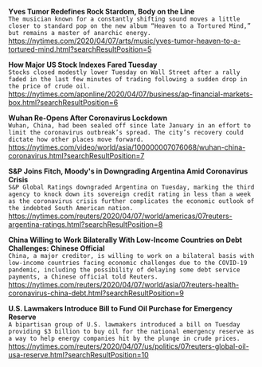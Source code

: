 **Yves Tumor Redefines Rock Stardom, Body on the Line**\
`The musician known for a constantly shifting sound moves a little closer to standard pop on the new album “Heaven to a Tortured Mind,” but remains a master of anarchic energy.`\
https://nytimes.com/2020/04/07/arts/music/yves-tumor-heaven-to-a-tortured-mind.html?searchResultPosition=5

**How Major US Stock Indexes Fared Tuesday**\
`Stocks closed modestly lower Tuesday on Wall Street after a rally faded in the last few minutes of trading following a sudden drop in the price of crude oil. `\
https://nytimes.com/aponline/2020/04/07/business/ap-financial-markets-box.html?searchResultPosition=6

**Wuhan Re-Opens After Coronavirus Lockdown**\
`Wuhan, China, had been sealed off since late January in an effort to limit the coronavirus outbreak’s spread. The city’s recovery could dictate how other places move forward.`\
https://nytimes.com/video/world/asia/100000007076068/wuhan-china-coronavirus.html?searchResultPosition=7

**S&P Joins Fitch, Moody's in Downgrading Argentina Amid Coronavirus Crisis**\
`S&P Global Ratings downgraded Argentina on Tuesday, marking the third agency to knock down its sovereign credit rating in less than a week as the coronavirus crisis further complicates the economic outlook of the indebted South American nation. `\
https://nytimes.com/reuters/2020/04/07/world/americas/07reuters-argentina-ratings.html?searchResultPosition=8

**China Willing to Work Bilaterally With Low-Income Countries on Debt Challenges: Chinese Official**\
`China, a major creditor, is willing to work on a bilateral basis with low-income countries facing economic challenges due to the COVID-19 pandemic, including the possibility of delaying some debt service payments, a Chinese official told Reuters.`\
https://nytimes.com/reuters/2020/04/07/world/asia/07reuters-health-coronavirus-china-debt.html?searchResultPosition=9

**U.S. Lawmakers Introduce Bill to Fund Oil Purchase for Emergency Reserve**\
`A bipartisan group of U.S. lawmakers introduced a bill on Tuesday providing $3 billion to buy oil for the national emergency reserve as a way to help energy companies hit by the plunge in crude prices. `\
https://nytimes.com/reuters/2020/04/07/us/politics/07reuters-global-oil-usa-reserve.html?searchResultPosition=10

